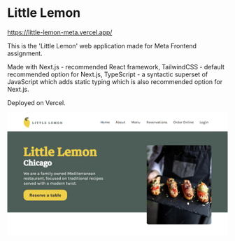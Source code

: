 # Little Lemon

<https://little-lemon-meta.vercel.app/>

This is the 'Little Lemon' web application made for Meta Frontend assignment.

Made with Next.js - recommended React framework, TailwindCSS - default recommended option for Next.js, TypeScript - a syntactic superset of JavaScript which adds static typing which is also recommended option for Next.js.

Deployed on Vercel.

![little lemon screenshot](little-lemon.png)
